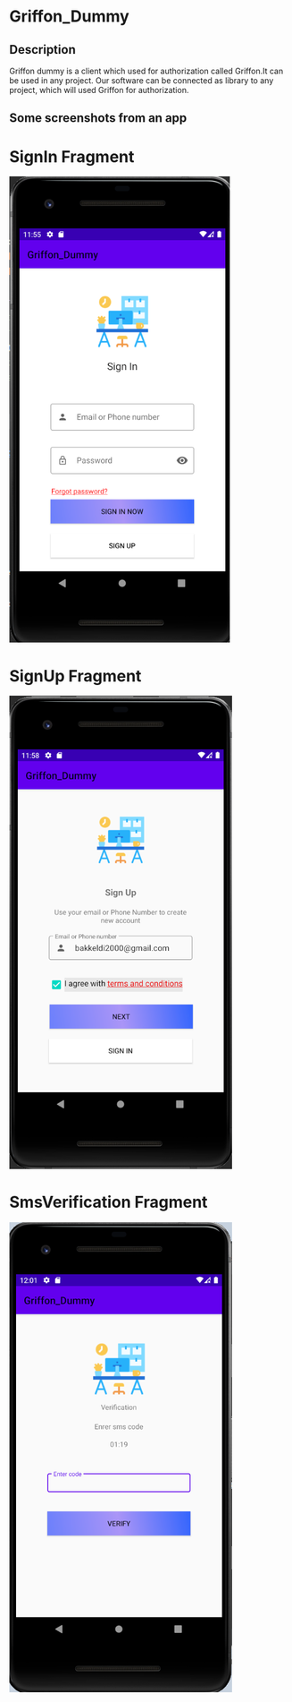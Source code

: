 # Griffon_Dummy
## Description
Griffon dummy is a client which used for authorization called Griffon.It can be used in any project.
Our software can be connected as library to any project, which will used Griffon for authorization.
## Some screenshots from an app
# SignIn Fragment
![Drawing](app/src/main/res/drawable/signin.png) 
# SignUp Fragment
![Drawing](app/src/main/res/drawable/signup.png) 
# SmsVerification Fragment
![Drawing](app/src/main/res/drawable/sms_verification.png) 

